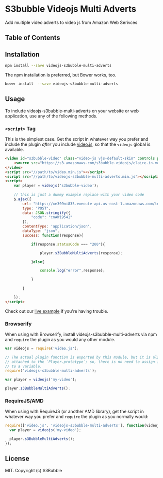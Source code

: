 # S3bubble Videojs Multi Adverts

Add multiple video adverts to video js from Amazon Web Serivces

## Table of Contents

<!-- START doctoc -->
<!-- END doctoc -->
## Installation

```sh
npm install --save videojs-s3bubble-multi-adverts
```

The npm installation is preferred, but Bower works, too.

```sh
bower install  --save videojs-s3bubble-multi-adverts
```

## Usage

To include videojs-s3bubble-multi-adverts on your website or web application, use any of the following methods.

### `<script>` Tag

This is the simplest case. Get the script in whatever way you prefer and include the plugin _after_ you include [video.js][videojs], so that the `videojs` global is available.

```html
<video id="s3bubble-video" class="video-js vjs-default-skin" controls preload="auto" width="640" height="268">
    <source src="https://s3.amazonaws.com/s3bubble.videojs/claire-in-motion.mp4" type="video/mp4">
</video>
<script src="//path/to/video.min.js"></script>
<script src="//path/to/videojs-s3bubble-multi-adverts.min.js"></script>
<script>
  	var player = videojs('s3bubble-video');
    
    // this is just a dummy example replace with your video code
  	$.ajax({
        url: "https://xe309ni835.execute-api.us-east-1.amazonaws.com/testing/adverts",
        type: "POST",
        data: JSON.stringify({
            "code": "cnAW19541"
        }),
        contentType: 'application/json',
        dataType: "json",
        success: function(response){

            if(response.statusCode === "200"){

                player.s3BubbleMultiAdverts(response);

            }else{

                console.log("error",response);

            }
           
        }

    });
</script>
```

Check out our [live example](http://jsbin.com/tafanac/edit?html,output) if you're having trouble.

### Browserify

When using with Browserify, install videojs-s3bubble-multi-adverts via npm and `require` the plugin as you would any other module.

```js
var videojs = require('video.js');

// The actual plugin function is exported by this module, but it is also
// attached to the `Player.prototype`; so, there is no need to assign it
// to a variable.
require('videojs-s3bubble-multi-adverts');

var player = videojs('my-video');

player.s3BubbleMultiAdverts();
```

### RequireJS/AMD

When using with RequireJS (or another AMD library), get the script in whatever way you prefer and `require` the plugin as you normally would:

```js
require(['video.js', 'videojs-s3bubble-multi-adverts'], function(videojs) {
  var player = videojs('my-video');

  player.s3BubbleMultiAdverts();
});
```

## License

MIT. Copyright (c) S3Bubble


[videojs]: http://videojs.com/
